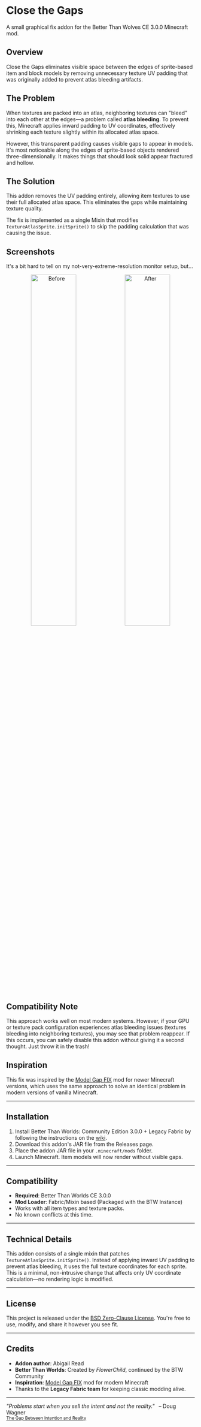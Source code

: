 # Close the Gaps

A small graphical fix addon for the Better Than Wolves CE 3.0.0 Minecraft mod.

## Overview

Close the Gaps eliminates visible space between the edges of sprite-based item and block models by removing unnecessary texture UV padding that was originally added to prevent atlas bleeding artifacts.

## The Problem

When textures are packed into an atlas, neighboring textures can "bleed" into each other at the edges—a problem called **atlas bleeding**. To prevent this, Minecraft applies inward padding to UV coordinates, effectively shrinking each texture slightly within its allocated atlas space.

However, this transparent padding causes visible gaps to appear in models.  It's most noticeable along the edges of sprite-based objects rendered three-dimensionally.  It makes things that should look solid appear fractured and hollow.

## The Solution

This addon removes the UV padding entirely, allowing item textures to use their full allocated atlas space. This eliminates the gaps while maintaining texture quality.

The fix is implemented as a single Mixin that modifies `TextureAtlasSprite.initSprite()` to skip the padding calculation that was causing the issue.

## Screenshots
It's a bit hard to tell on my not-very-extreme-resolution monitor setup, but...
<p align="center"><img  width="49%" alt="Before" src="https://github.com/user-attachments/assets/3b2cc76d-35b0-4cb5-982c-6196481a6b10" /> <img width="49%" alt="After" src="https://github.com/user-attachments/assets/0c7eaae3-b3fa-46d4-be32-f0897e164e1b" /></p>

## Compatibility Note

This approach works well on most modern systems. However, if your GPU or texture pack configuration experiences atlas bleeding issues (textures bleeding into neighboring textures), you may see that problem reappear. If this occurs, you can safely disable this addon without giving it a second thought.  Just throw it in the trash!

## Inspiration

This fix was inspired by the [Model Gap FIX](https://www.curseforge.com/minecraft/mc-mods/model-gap-fix) mod for newer Minecraft versions, which uses the same approach to solve an identical problem in modern versions of vanilla Minecraft.

---

## Installation

1. Install Better Than Worlds: Community Edition 3.0.0 + Legacy Fabric by following the instructions on the [wiki](https://wiki.btwce.com/view/3.0.0_Beta).
2. Download this addon's JAR file from the Releases page.
3. Place the addon JAR file in your `.minecraft/mods` folder.
4. Launch Minecraft. Item models will now render without visible gaps.

---

## Compatibility

* **Required**: Better Than Worlds CE 3.0.0
* **Mod Loader**: Fabric/Mixin based (Packaged with the BTW Instance)
* Works with all item types and texture packs.
* No known conflicts at this time.

---

## Technical Details

This addon consists of a single mixin that patches `TextureAtlasSprite.initSprite()`. Instead of applying inward UV padding to prevent atlas bleeding, it uses the full texture coordinates for each sprite. This is a minimal, non-intrusive change that affects only UV coordinate calculation—no rendering logic is modified.

---

## License

This project is released under the [BSD Zero-Clause License](LICENSE).
You're free to use, modify, and share it however you see fit.

---

## Credits

* **Addon author**: Abigail Read
* **Better Than Worlds**: Created by *FlowerChild*, continued by the BTW Community
* **Inspiration**: [Model Gap FIX](https://www.curseforge.com/minecraft/mc-mods/model-gap-fix) mod for modern Minecraft
* Thanks to the **Legacy Fabric team** for keeping classic modding alive.

---

*"Problems start when you sell the intent and not the reality."* &ensp;&ndash; Doug Wagner
</br><small>[The Gap Between Intention and Reality](https://www.sunwaptasolutions.com/2011/04/the-gap-between-intention-and-reality)</small>
